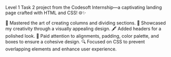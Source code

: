 Level 1 Task 2 project from the Codesoft Internship—a captivating landing page crafted with HTML and CSS! 🌐✨

📐 Mastered the art of creating columns and dividing sections.
🎨 Showcased my creativity through a visually appealing design.
🖋️ Added headers for a polished look.
🎨 Paid attention to alignments, padding, color palette, and boxes to ensure a cohesive design.
🔍 Focused on CSS to prevent overlapping elements and enhance user experience.
